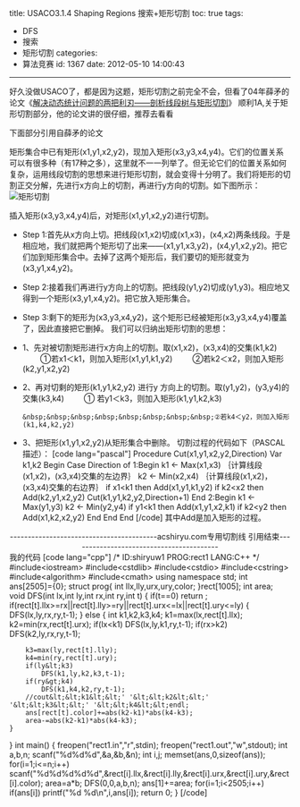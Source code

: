 title: USACO3.1.4 Shaping Regions 搜索+矩形切割
toc: true
tags:
  - DFS
  - 搜索
  - 矩形切割
categories:
  - 算法竞赛
id: 1367
date: 2012-05-10 14:00:43
---

好久没做USACO了，都是因为这题，矩形切割之前完全不会，但看了04年薛矛的论文《[解决动态统计问题的两把利刃——剖析线段树与矩形切割](/go.php?url=http://down.qiannao.com/space/file/ftyyl2009/share/2012/5/10/-859b-77db.pdf/.page   "解决动态统计问题的两把利刃 ——剖析线段树与矩形切割")》 顺利1A,关于矩形切割部分，他的论文讲的很仔细，推荐去看看

下面部分引用自薛矛的论文

矩形集合中已有矩形(x1,y1,x2,y2)，现加入矩形(x3,y3,x4,y4)。它们的位置关系可以有很多种（有17种之多），这里就不一一列举了。但无论它们的位置关系如何复杂，运用线段切割的思想来进行矩形切割，就会变得十分明了。我们将矩形的切割正交分解，先进行x方向上的切割，再进行y方向的切割。如下图所示：![矩形切割](/app/pic/archives/1367/1367.jpg)

插入矩形(x3,y3,x4,y4)后，对矩形(x1,y1,x2,y2)进行切割。

*   Step 1:首先从x方向上切。把线段(x1,x2)切成(x1,x3)，(x4,x2)两条线段。于是相应地，我们就把两个矩形切了出来——(x1,y1,x3,y2)，(x4,y1,x2,y2)。把它们加到矩形集合中。去掉了这两个矩形后，我们要切的矩形就变为(x3,y1,x4,y2)。
*   Step 2:接着我们再进行y方向上的切割。把线段(y1,y2)切成(y1,y3)。相应地又得到一个矩形(x3,y1,x4,y2)。把它放入矩形集合。
*   Step 3:剩下的矩形为(x3,y3,x4,y2)，这个矩形已经被矩形(x3,y3,x4,y4)覆盖了，因此直接把它删掉。
我们可以归纳出矩形切割的思想：

*   1、先对被切割矩形进行x方向上的切割。取(x1,x2)，(x3,x4)的交集(k1,k2)
&nbsp;&nbsp;&nbsp;&nbsp;&nbsp;&nbsp;&nbsp;&nbsp;①若x1＜k1，则加入矩形(x1,y1,k1,y2)
&nbsp;&nbsp;&nbsp;&nbsp;&nbsp;&nbsp;&nbsp;&nbsp;②若k2＜x2，则加入矩形(k2,y1,x2,y2)
*   2、再对切剩的矩形(k1,y1,k2,y2) 进行y 方向上的切割。取(y1,y2)，(y3,y4)的交集(k3,k4)
       &nbsp;&nbsp;&nbsp;&nbsp;&nbsp;&nbsp;&nbsp;&nbsp;① 若y1＜k3，则加入矩形(k1,y1,k2,k3)

    	&nbsp;&nbsp;&nbsp;&nbsp;&nbsp;&nbsp;&nbsp;&nbsp;②若k4＜y2，则加入矩形(k1,k4,k2,y2)

*   3、把矩形(x1,y1,x2,y2)从矩形集合中删除。
切割过程的代码如下（PASCAL描述）：
[code lang="pascal"]
Procedure Cut(x1,y1,x2,y2,Direction)
Var k1,k2
	Begin
		Case Direction of
		1:Begin
			k1 ← Max(x1,x3) ｛计算线段(x1,x2)，(x3,x4)交集的左边界｝
			k2 ← Min(x2,x4) ｛计算线段(x1,x2)，(x3,x4)交集的右边界｝
			if x1&lt;k1 then Add(x1,y1,k1,y2)
			if k2&lt;x2 then Add(k2,y1,x2,y2)
			Cut(k1,y1,k2,y2,Direction+1)
		End
		2:Begin
			k1 ← Max(y1,y3)
			k2 ← Min(y2,y4)
			if y1&lt;k1 then Add(x1,y1,x2,k1)
			if k2&lt;y2 then Add(x1,k2,x2,y2)
		End
	End
End
[/code]
其中Add是加入矩形的过程。
<center>-----------------------------------------acshiryu.com专用切割线  引用结束-----------------------------------------</center>
我的代码
[code lang="cpp"]
/*
ID:shiryuw1
PROG:rect1
LANG:C++
*/
#include&lt;iostream&gt;
#include&lt;cstdlib&gt;
#include&lt;cstdio&gt;
#include&lt;cstring&gt;
#include&lt;algorithm&gt;
#include&lt;cmath&gt;
using namespace std;
int ans[2505]={0};
struct prog{
	int llx,lly,urx,ury,color;
}rect[1005];
int area;
void DFS(int lx,int ly,int rx,int ry,int t)
{
	if(t==0)
		return ;
	if(rect[t].llx&gt;=rx||rect[t].lly&gt;=ry||rect[t].urx&lt;=lx||rect[t].ury&lt;=ly)
	{
		DFS(lx,ly,rx,ry,t-1);
	}
	else
	{
		int k1,k2,k3,k4;
		k1=max(lx,rect[t].llx);
		k2=min(rx,rect[t].urx);
		if(lx&lt;k1)
			DFS(lx,ly,k1,ry,t-1);
		if(rx&gt;k2)
			DFS(k2,ly,rx,ry,t-1);

		k3=max(ly,rect[t].lly);
		k4=min(ry,rect[t].ury);
		if(ly&lt;k3)
			DFS(k1,ly,k2,k3,t-1);
		if(ry&gt;k4)
			DFS(k1,k4,k2,ry,t-1);
		//cout&lt;&lt;k1&lt;&lt;' '&lt;&lt;k2&lt;&lt;' '&lt;&lt;k3&lt;&lt;' '&lt;&lt;k4&lt;&lt;endl;
		ans[rect[t].color]+=abs(k2-k1)*abs(k4-k3);
		area-=abs(k2-k1)*abs(k4-k3);
	}

}
int main()
{
	freopen(&quot;rect1.in&quot;,&quot;r&quot;,stdin);
	freopen(&quot;rect1.out&quot;,&quot;w&quot;,stdout);
	int a,b,n;
	scanf(&quot;%d%d%d&quot;,&amp;a,&amp;b,&amp;n);
	int i,j;
	memset(ans,0,sizeof(ans));
	for(i=1;i&lt;=n;i++)
		scanf(&quot;%d%d%d%d%d&quot;,&amp;rect[i].llx,&amp;rect[i].lly,&amp;rect[i].urx,&amp;rect[i].ury,&amp;rect[i].color);
	area=a*b;
	DFS(0,0,a,b,n);
	ans[1]+=area;
	for(i=1;i&lt;2505;i++)
		if(ans[i])
			printf(&quot;%d %d\n&quot;,i,ans[i]);
	return 0;
}
[/code]